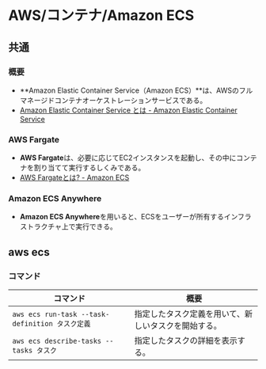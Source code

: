 # AWS/コンテナ/Amazon ECS

## 共通

### 概要

- **Amazon Elastic Container Service（Amazon ECS）**は、AWSのフルマネージドコンテナオーケストレーションサービスである。
- [Amazon Elastic Container Service とは - Amazon Elastic Container Service](https://docs.aws.amazon.com/ja_jp/AmazonECS/latest/developerguide/Welcome.html)

### AWS Fargate

- **AWS Fargate**は、必要に応じてEC2インスタンスを起動し、その中にコンテナを割り当てて実行するしくみである。
- [AWS Fargateとは? - Amazon ECS](https://docs.aws.amazon.com/ja_jp/AmazonECS/latest/userguide/what-is-fargate.html)

### Amazon ECS Anywhere

- **Amazon ECS Anywhere**を用いると、ECSをユーザーが所有するインフラストラクチャ上で実行できる。

## aws ecs

### コマンド

| コマンド                                        | 概要                                                 |
| ----------------------------------------------- | ---------------------------------------------------- |
| `aws ecs run-task --task-definition タスク定義` | 指定したタスク定義を用いて、新しいタスクを開始する。 |
| `aws ecs describe-tasks --tasks タスク`         | 指定したタスクの詳細を表示する。                     |
